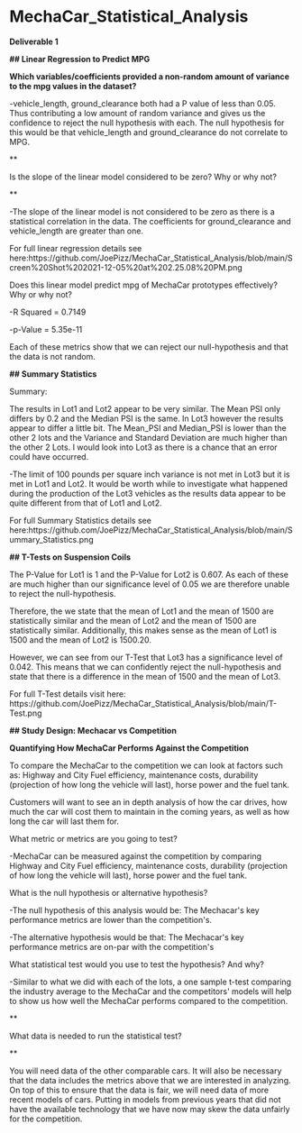 # MechaCar_Statistical_Analysis

**<p>Deliverable 1<p>**
**<p>## Linear Regression to Predict MPG<p>**
**<p>Which variables/coefficients provided a non-random amount of variance to the mpg values in the dataset?<p>**
<p>-vehicle_length, ground_clearance both had a P value of less than 0.05. Thus contributing a low amount of random variance and gives us the confidence to reject the null hypothesis with each. The null hypothesis for this would be that vehicle_length and ground_clearance do not correlate to MPG.<p>
**<p>Is the slope of the linear model considered to be zero? Why or why not?<p>**
<p>-The slope of the linear model is not considered to be zero as there is a statistical correlation in the data. The coefficients for ground_clearance and vehicle_length are greater than one. <p>
<p>For full linear regression details see here:https://github.com/JoePizz/MechaCar_Statistical_Analysis/blob/main/Screen%20Shot%202021-12-05%20at%202.25.08%20PM.png<p>
  

<p>Does this linear model predict mpg of MechaCar prototypes effectively? Why or why not?<p>
<p>-R Squared = 0.7149<p>
<p>-p-Value = 5.35e-11<p>
<p>Each of these metrics show that we can reject our null-hypothesis and that the data is not random.<p>

**<p>## Summary Statistics<p>**
<p>Summary:<p>
<p>The results in Lot1 and Lot2 appear to be very similar. The Mean PSI only differs by 0.2 and the Median PSI is the same. In Lot3 however the results appear to differ a little bit. The Mean_PSI and Median_PSI is lower than the other 2 lots and the Variance and Standard Deviation are much higher than the other 2 Lots. I would look into Lot3 as there is a chance that an error could have occurred.<p>
<p>-The limit of 100 pounds per square inch variance is not met in Lot3 but it is met in Lot1 and Lot2. It would be worth while to investigate what happened during the production of the Lot3 vehicles as the results data appear to be quite different from that of Lot1 and Lot2.<p>
  
<p>For full Summary Statistics details see here:https://github.com/JoePizz/MechaCar_Statistical_Analysis/blob/main/Summary_Statistics.png<p>

**<p>## T-Tests on Suspension Coils<p>**
<p>The P-Value for Lot1 is 1 and the P-Value for Lot2 is 0.607. As each of these are much higher than our significance level of 0.05 we are therefore unable to reject the null-hypothesis.<p>
<p>Therefore, the we state that the mean of Lot1 and the mean of 1500 are statistically similar and the mean of Lot2 and the mean of 1500 are statistically similar.
Additionally, this makes sense as the mean of Lot1 is 1500 and the mean of Lot2 is 1500.20.<p>

<p>However, we can see from our T-Test that Lot3 has a significance level of 0.042. This means that we can confidently reject the null-hypothesis and state that there is a difference in the mean of 1500 and the mean of Lot3.<p>
  
<p>For full T-Test details visit here: https://github.com/JoePizz/MechaCar_Statistical_Analysis/blob/main/T-Test.png<p>


**<p>## Study Design: Mechacar vs Competition<p>**
**<p>Quantifying How MechaCar Performs Against the Competition<p>**
<p>To compare the MechaCar to the competition we can look at factors such as: Highway and City Fuel efficiency, maintenance costs, durability (projection of how long the vehicle will last), horse power and the fuel tank.<p>
<p>Customers will want to see an in depth analysis of how the car drives, how much the car will cost them to maintain in the coming years, as well as how long the car will last them for.<p>

<p>What metric or metrics are you going to test?<p>
<p>-MechaCar can be measured against the competition by comparing Highway and City Fuel efficiency, maintenance costs, durability (projection of how long the vehicle will last), horse power and the fuel tank.<p>

<p>What is the null hypothesis or alternative hypothesis?<p>
<p>-The null hypothesis of this analysis would be: The Mechacar's key performance metrics are lower than the competition's.<p>
<p>-The alternative hypothesis would be that: The Mechacar's key performance metrics are on-par with the competition's<p>
<p>What statistical test would you use to test the hypothesis? And why?<p>
<p>-Similar to what we did with each of the lots, a one sample t-test comparing the industry average to the MechaCar and the competitors' models will help to show us how well the MechaCar performs compared to the competition.<p>
**<p>What data is needed to run the statistical test?<p>**
<p>You will need data of the other comparable cars. It will also be necessary that the data includes the metrics above that we are interested in analyzing. On top of this to ensure that the data is fair, we will need data of more recent models of cars. Putting in models from previous years that did not have the available technology that we have now may skew the data unfairly for the competition.<p>

